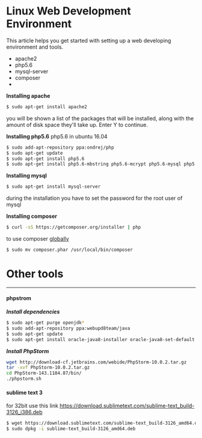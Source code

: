 # Linux Web Development Environment

This article helps you get started with setting up a web developing environment and tools.
  - apache2
  - php5.6
  - mysql-server
  - composer
  - 
  
**Installing apache**
```sh
$ sudo apt-get install apache2
```
you will be shown a list of the packages that will be installed, along with the amount of disk space they'll take up. Enter Y to continue.

**Installing php5.6**
php5.6 in ubuntu 16.04
```sh
$ sudo add-apt-repository ppa:ondrej/php
$ sudo apt-get update
$ sudo apt-get install php5.6
$ sudo apt-get install php5.6-mbstring php5.6-mcrypt php5.6-mysql php5.6-xml php5.6-curl
```
**Installing mysql**
```sh
$ sudo apt-get install mysql-server
```
during the installation you have to set the password for the root user of mysql

**Installing composer**
```sh
$ curl -sS https://getcomposer.org/installer | php
```
to use composer [globally]
```sh
$ sudo mv composer.phar /usr/local/bin/composer
```
# Other tools
---

#### phpstrom
***Install dependencies***
```sh
$ sudo apt-get purge openjdk*
$ sudo add-apt-repository ppa:webupd8team/java
$ sudo apt-get update
$ sudo apt-get install oracle-java8-installer oracle-java8-set-default
```
***Install PhpStorm***
```sh
wget http://download-cf.jetbrains.com/webide/PhpStorm-10.0.2.tar.gz
tar -xvf PhpStorm-10.0.2.tar.gz
cd PhpStorm-143.1184.87/bin/
./phpstorm.sh
```

#### sublime text 3
for 32bit use this link https://download.sublimetext.com/sublime-text_build-3126_i386.deb
```sh
$ wget https://download.sublimetext.com/sublime-text_build-3126_amd64.deb
$ sudo dpkg -i sublime-text_build-3126_amd64.deb
```



[globally]: <https://getcomposer.org/doc/00-intro.md#globally>
